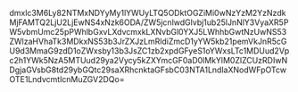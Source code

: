 dmxlc3M6Ly82NTMxNDYyMy1lYWUyLTQ5ODktOGZiMi0wNzYzM2YzNzdkMjFAMTQ2LjU2LjEwNS4xNzk6ODA/ZW5jcnlwdGlvbj1ub25lJnNlY3VyaXR5PW5vbmUmc25pPWhlbGxvLXdvcmxkLXNvbGl0YXJ5LWhhbGwtNzUwNS53ZWlzaHVhaTk3MDkxNS53b3JrZXJzLmRldiZmcD1yYW5kb21pemVkJnR5cGU9d3MmaG9zdD1oZWxsby13b3JsZC1zb2xpdGFyeS1oYWxsLTc1MDUud2Vpc2h1YWk5NzA5MTUud29ya2Vycy5kZXYmcGF0aD0lMkYlM0ZlZCUzRDIwNDgjaGVsbG8td29ybGQtc29saXRhcnktaGFsbC03NTA1LndlaXNodWFpOTcwOTE1LndvcmtlcnMuZGV2DQo=

